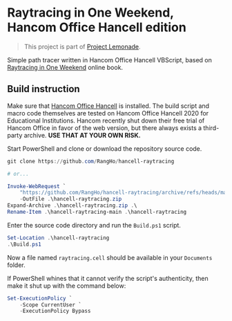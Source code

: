 # Raytracing in One Weekend, Hancom Office Hancell edition

> This project is part of [Project Lemonade](https://rangho.dev/project-lemonade).

Simple path tracer written in Hancom Office Hancell VBScript, based on
[Raytracing in One Weekend][1] online book.

[1]: https://raytracing.github.io/

## Build instruction

Make sure that [Hancom Office Hancell][2] is installed.
The build script and macro code themselves are tested on Hancom Office Hancell
2020 for Educational Institutions.
Hancom recently shut down their free trial of Hancom Office in favor of the web
version, but there always exists a third-party archive.
__USE THAT AT YOUR OWN RISK.__

Start PowerShell and clone or download the repository source code.

```powershell
git clone https://github.com/RangHo/hancell-raytracing

# or...

Invoke-WebRequest `
    "https://github.com/RangHo/hancell-raytracing/archive/refs/heads/main.zip" `
    -OutFile .\hancell-raytracing.zip
Expand-Archive .\hancell-raytracing.zip .\
Rename-Item .\hancell-raytracing-main .\hancell-raytracing
```

Enter the source code directory and run the `Build.ps1` script.

```powershell
Set-Location .\hancell-raytracing
.\Build.ps1
```

Now a file named `raytracing.cell` should be available in your `Documents` folder.

If PowerShell whines that it cannot verify the script's authenticity, then make
it shut up with the command below:

```powershell
Set-ExecutionPolicy `
    -Scope CurrentUser `
    -ExecutionPolicy Bypass
```

[2]: https://www.hancom.com/product/productWindowsMain.do?gnb0=23&gnb1=29
